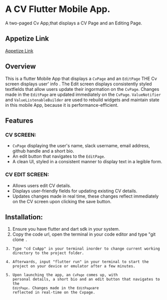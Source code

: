 # A CV Flutter Mobile App.

A two-paged Cv App,that displays a CV Page and an Editing Page.


## Appetize Link

[Appetize Link](https://appetize.io/app/qlwvi7chy4f5sbwzkomtnew56m?device=pixel4&osVersion=11.0&scale=75)

## Overview

This is a flutter Mobile App that displays a `CvPage` and an `EditPage`
THE Cv screen displays user' info . The Edit screen displays consistently styled textfields that allow users update their ingormation on the `CvPage`. Changes made in the `EditPage` are updated immediately on the `CvPage`.
`ValueNotifier` and `ValueListenableBuilder` are used to rebuild widgets and maintain state in this mobile App, because it is performance-efficient.


## Features

### CV SCREEN:

 * `CvPage` displaying the user's name, slack username, email address, github handle and a short bio.
 * An edit button that navigates to the `EditPage`.
 * A clean UI, styled in a consistent manner to display text in a legible form.


 ### CV EDIT SCREEN:

* Allows users edit CV details.
* Displays  user-friendly fields for updating existing CV details.
* Updates changes made in real time, these changes reflect immediately on the CV screen upon clicking the save button.
 

## Installation:

1. Ensure you have flutter and dart sdk in your system.
2. Copy the code url, open the terminal in your code editor and type "git clone <code url>.
3. Type "cd CvApp" in your terminal inorder to change current working directory to the project folder.
3. Afterwards, input "flutter run" in your terminal to start the project on your device or emulator after a few minutes.
4. Upon launching the app, an `CvPage` comes up, with personal details, a short bio and an edit button that navigates to the `EditPage`. Changes made in the `EditPage`are reflected in real-time on the Cvpage.




